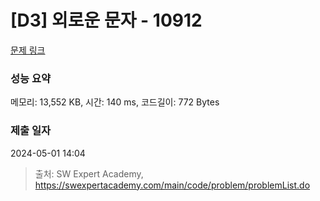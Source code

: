 # [D3] 외로운 문자 - 10912 

[문제 링크](https://swexpertacademy.com/main/code/problem/problemDetail.do?contestProbId=AXVJuEvqLAADFASe) 

### 성능 요약

메모리: 13,552 KB, 시간: 140 ms, 코드길이: 772 Bytes

### 제출 일자

2024-05-01 14:04



> 출처: SW Expert Academy, https://swexpertacademy.com/main/code/problem/problemList.do